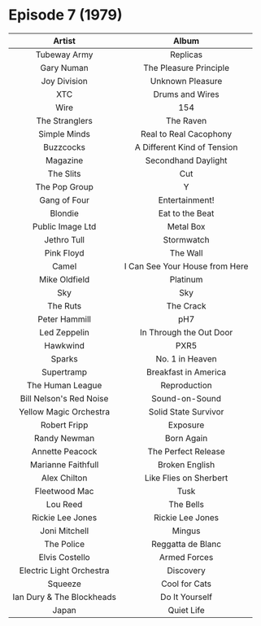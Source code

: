 # Episode 7 (1979)

| Artist | Album |
| :---: | :---: |
| Tubeway Army | Replicas |
| Gary Numan | The Pleasure Principle |
| Joy Division | Unknown Pleasure |
| XTC | Drums and Wires |
| Wire | 154 |
| The Stranglers | The Raven |
| Simple Minds | Real to Real Cacophony |
| Buzzcocks | A Different Kind of Tension |
| Magazine | Secondhand Daylight |
| The Slits | Cut |
| The Pop Group | Y |
| Gang of Four | Entertainment! |
| Blondie | Eat to the Beat |
| Public Image Ltd | Metal Box |
| Jethro Tull | Stormwatch |
| Pink Floyd | The Wall |
| Camel | I Can See Your House from Here |
| Mike Oldfield | Platinum |
| Sky | Sky |
| The Ruts | The Crack |
| Peter Hammill | pH7 |
| Led Zeppelin | In Through the Out Door |
| Hawkwind | PXR5 |
| Sparks | No. 1 in Heaven |
| Supertramp | Breakfast in America |
| The Human League | Reproduction |
| Bill Nelson's Red Noise | Sound-on-Sound |
| Yellow Magic Orchestra | Solid State Survivor |
| Robert Fripp | Exposure |
| Randy Newman | Born Again |
| Annette Peacock | The Perfect Release |
| Marianne Faithfull | Broken English |
| Alex Chilton | Like Flies on Sherbert |
| Fleetwood Mac | Tusk |
| Lou Reed | The Bells |
| Rickie Lee Jones | Rickie Lee Jones |
| Joni Mitchell | Mingus |
| The Police | Reggatta de Blanc |
| Elvis Costello | Armed Forces |
| Electric Light Orchestra | Discovery |
| Squeeze | Cool for Cats |
| Ian Dury & The Blockheads | Do It Yourself |
| Japan | Quiet Life |
